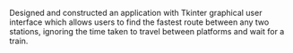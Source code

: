 Designed and constructed an application with Tkinter graphical user interface which allows users to find the fastest route between any two stations, ignoring the time taken to travel between platforms and wait for a train.
 
